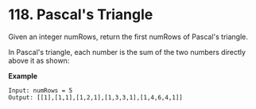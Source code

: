 # 118. Pascal's Triangle
Given an integer numRows, return the first numRows of Pascal's triangle.

In Pascal's triangle, each number is the sum of the two numbers directly above it as shown:

**Example**
```
Input: numRows = 5
Output: [[1],[1,1],[1,2,1],[1,3,3,1],[1,4,6,4,1]]
```
